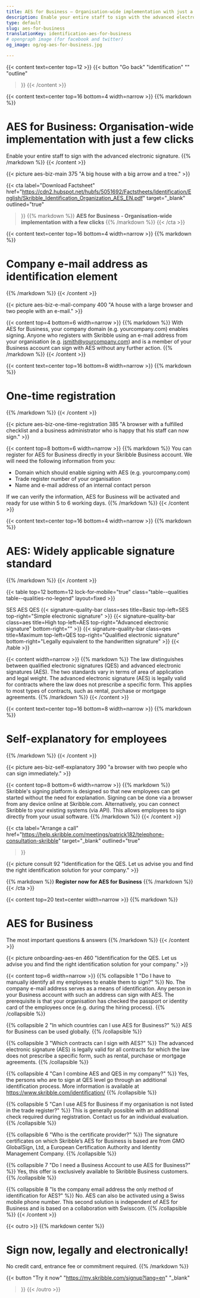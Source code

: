 ```yaml
---
title: AES for Business – Organisation-wide implementation with just a few clicks
description: Enable your entire staff to sign with the advanced electronic signature.
type: default
slug: aes-for-business
translationKey: identification-aes-for-business
# opengraph image (for facebook and twitter)
og_image: og/og-aes-for-business.jpg

---
```


{{< content text=center top=12 >}}
{{< button
  "Go back"
  "identification"
  ""
  "outline"
>}}
{{< /content >}}

{{< content text=center top=16 bottom=4 width=narrow >}}
{{% markdown %}}
# AES for Business: Organisation-wide implementation with just a few clicks
Enable your entire staff to sign with the advanced electronic signature.
{{% /markdown %}}
{{< /content >}}

{{< picture aes-biz-main 375 "A big house with a big arrow and a tree." >}}

{{< cta
  label="Download Factsheet"
  href="https://cdn2.hubspot.net/hubfs/5051692/Factstheets/Identification/English/Skribble_Identification_Organization_AES_EN.pdf"
  target="_blank"
  outlined="true"
>}}
{{% markdown %}}
**AES for Business - Organisation-wide
implementation with a few clicks**
{{% /markdown %}}
{{< /cta >}}

[//]: # (--------------------------------------------------------------------------------------------------------------)

{{< content text=center top=16 bottom=4 width=narrow >}}
{{% markdown %}}
# Company e-mail address as identification element
{{% /markdown %}}
{{< /content >}}

{{< picture aes-biz-e-mail-company 400 "A house with a large browser and two people with an e-mail." >}}

{{< content top=4 bottom=6 width=narrow >}}
{{% markdown %}}
With AES for Business, your company domain (e.g. yourcompany.com)
enables signing. Anyone who registers with Skribble using an e-mail address
from your organisation (e.g. jsmith@yourcompany.com) and is a member
of your Business account can sign with AES without any further action.
{{% /markdown %}}
{{< /content >}}

[//]: # (--------------------------------------------------------------------------------------------------------------)

{{< content text=center top=16 bottom=8 width=narrow >}}
{{% markdown %}}
# One-time registration
{{% /markdown %}}
{{< /content >}}

{{< picture aes-biz-one-time-registration 385 "A browser with a fulfilled checklist and a business administrator who is happy that his staff can now sign." >}}

{{< content top=8 bottom=6 width=narrow >}}
{{% markdown %}}
You can register for AES for Business directly in your Skribble Business account. We will need the following information from you:
- Domain which should enable signing with AES (e.g. yourcompany.com)
- Trade register number of your organisation
- Name and e-mail address of an internal contact person

If we can verify the information, AES for Business will be activated and ready for use within 5 to 6 working days.
{{% /markdown %}}
{{< /content >}}

[//]: # (--------------------------------------------------------------------------------------------------------------)

{{< content text=center top=16 bottom=4 width=narrow >}}
{{% markdown %}}
# AES: Widely applicable signature standard
{{% /markdown %}}
{{< /content >}}

{{< table top=12 bottom=12 lock-for-mobile="true" class="table--qualities table--qualities-no-legend" layout=fixed >}}
<thead>
  <tr>
    <th scope="col"></th>
    <th scope="col">SES</th>
    <th scope="col">AES</th>
    <th scope="col">QES</th>
  </tr>
</thead>
<tbody>
  <tr>
    <th scope="row"></th>
    <td class="signature-quality-bar">
      {{< signature-quality-bar
        class=ses
        title=Basic
        top-left=SES
        top-right="Simple electronic signature"
      >}}
    </td>
    <td class="signature-quality-bar">
      {{< signature-quality-bar
        class=aes
        title=High
        top-left=AES
        top-right="Advanced electronic signature"
        bottom-right=""
      >}}
    </td>
    <td class="signature-quality-bar">
      {{< signature-quality-bar
        class=qes
        title=Maximum
        top-left=QES
        top-right="Qualified electronic signature"
        bottom-right="Legally equivalent to the handwritten signature"
      >}}
    </td>
  </tr>
  <tr>
    <th scope="row"></th>
  </tr>
</tbody>
{{< /table >}}

{{< content width=narrow >}}
{{% markdown %}}
The law distinguishes between qualified electronic signatures (QES) and advanced electronic signatures (AES). The two standards vary in terms of area of application and legal weight. The advanced electronic signature (AES) is legally valid for contracts where the law does not prescribe a specific form. This applies to most types of contracts, such as rental, purchase or mortgage agreements.
{{% /markdown %}}
{{< /content >}}

[//]: # (--------------------------------------------------------------------------------------------------------------)

{{< content text=center top=16 bottom=8 width=narrow >}}
{{% markdown %}}
# Self-explanatory for employees
{{% /markdown %}}
{{< /content >}}

{{< picture aes-biz-self-explanatory 390 "a browser with two people who can sign immediately." >}}

{{< content top=8 bottom=6 width=narrow >}}
{{% markdown %}}
Skribble's signing platform is designed so that new employees can get started without the need for explanation. Signing can be done via a browser from any device online at Skribble.com. Alternatively, you can connect Skribble to your existing systems (via API). This allows employees to sign directly from your usual software.
{{% /markdown %}}
{{< /content >}}

[//]: # (--------------------------------------------------------------------------------------------------------------)

{{< cta
  label="Arrange a call"
  href="https://help.skribble.com/meetings/patrick182/telephone-consultation-skribble"
  target="_blank"
  outlined="true"
>}}

{{< picture consult 92 "Identification for the QES. Let us advise you and find the right identification solution for your company." >}}

{{% markdown %}}
**Register now for AES for Business**
{{% /markdown %}}
{{< /cta >}}


[//]: # (--------------------------------------------------------------------------------------------------------------)

{{< content top=20 text=center width=narrow >}}
{{% markdown %}}
# AES for Business
The most important questions & answers
{{% /markdown %}}
{{< /content >}}

{{< picture onboarding-aes-en 460 "Identification for the QES. Let us advise you and find the right identification solution for your company." >}}

{{< content top=6 width=narrow >}}
{{% collapsible 1 "Do I have to manually identify all my employees to enable them to sign?" %}}
No. The company e-mail address serves as a means of identification. Any person in your Business account with such an address can sign with AES. The prerequisite is that your organisation has checked the passport or identity card of the employees once (e.g. during the hiring process).
{{% /collapsible %}}

{{% collapsible 2 "In which countries can I use AES for Business?" %}}
AES for Business can be used globally.
{{% /collapsible %}}

{{% collapsible 3 "Which contracts can I sign with AES?" %}}
The advanced electronic signature (AES) is legally valid for all contracts for which the law does not prescribe a specific form, such as rental, purchase or mortgage agreements.
{{% /collapsible %}}

{{% collapsible 4 "Can I combine AES and QES in my company?" %}}
Yes, the persons who are to sign at QES level go through an additional identification process. More information is available at https://www.skribble.com/identification/
{{% /collapsible %}}

{{% collapsible 5 "Can I use AES for Business if my organisation is not listed in the trade register?" %}}
This is generally possible with an additional check required during registration. Contact us for an individual evaluation.
{{% /collapsible %}}

{{% collapsible 6 "Who is the certificate provider?" %}}
The signature certificates on which Skribble’s AES for Business is based are from GMO GlobalSign, Ltd, a European Certification Authority and Identity Management Company.
{{% /collapsible %}}

{{% collapsible 7 "Do I need a Business Account to use AES for Business?" %}}
Yes, this offer is exclusively available to Skribble Business customers.
{{% /collapsible %}}

{{% collapsible 8 "Is the company email address the only method of identification for AES?" %}}
No. AES can also be activated using a Swiss mobile phone number. This second solution is independent of AES for Business and is based on a collaboration with Swisscom.
{{% /collapsible %}}
{{< /content >}}


[//]: # (--------------------------------------------------------------------------------------------------------------)

{{< outro >}}
{{% markdown center %}}
# Sign now, legally and electronically!
No credit card, entrance fee or commitment required.
{{% /markdown %}}

{{< button
  "Try it now"
  "https://my.skribble.com/signup?lang=en"
  "_blank"
>}}
{{< /outro >}}
